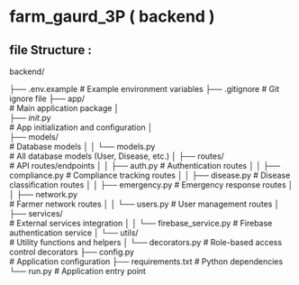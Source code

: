 # farm_gaurd_3P ( backend )

## file Structure :
backend/

├── .env.example
                            # Example environment variables
├── .gitignore 
                             # Git ignore file
├── app/  
                            # Main application package
│   
  ├── _init_.py  
                           # App initialization and configuration
│   
    ├── models/   
                                # Database models
│   │   └── models.py   
                          # All database models (User, Disease, etc.)
│   ├── routes/   
                            # API routes/endpoints
│   │   ├── auth.py 
                           # Authentication routes
│   │   ├── compliance.py
                           # Compliance tracking routes
│   │   ├── disease.py
                            # Disease classification routes
│   │   ├── emergency.py
                            # Emergency response routes
│   │   ├── network.py  
                            # Farmer network routes
│   │   └── users.py 
                            # User management routes
│   ├── services/   
                                # External services integration
│   │   └── firebase_service.py
                                 # Firebase authentication service
│   └── utils/   
                                   # Utility functions and helpers
│       └── decorators.py 
                                  # Role-based access control decorators
├── config.py    
                                    # Application configuration
├── requirements.txt 
                                     # Python dependencies
└── run.py                         # Application entry point

